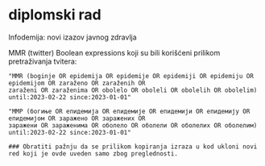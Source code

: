 # diplomski rad
Infodemija: novi izazov javnog zdravlja

MMR (twitter)
Boolean expressions koji su bili korišćeni prilikom pretraživanja tvitera:

    "MMR (boginje OR epidemija OR epidemije OR epidemiji OR epidemiju OR epidemijom OR zaraženo OR zaraženih OR
    zaraženi OR zaraženima OR obolelo OR oboleli OR obolelih OR obolelim) until:2023-02-22 since:2023-01-01"
    
    "ММР (богиње OR епидемија OR епидемије OR епидемији OR епидемију OR епидемијом OR заражено OR заражених OR 
    заражени OR зараженима OR оболело OR оболели OR оболелих OR оболелим) until:2023-02-22 since:2023-01-01"
    
    ### Obratiti pažnju da se prilikom kopiranja izraza u kod ukloni novi red koji je ovde uveden samo zbog preglednosti.

